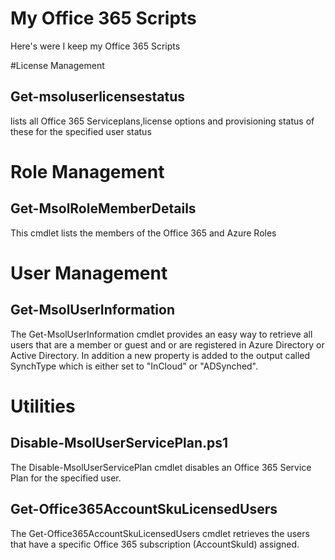# My Office 365 Scripts
Here's were I keep my Office 365 Scripts

#License Management
## Get-msoluserlicensestatus
lists all Office 365 Serviceplans,license options and provisioning status
of these for the specified user status

# Role Management
## Get-MsolRoleMemberDetails
This cmdlet lists the members of the Office 365 and Azure Roles

# User Management
## Get-MsolUserInformation
The Get-MsolUserInformation cmdlet provides an easy way to retrieve all users that are a member or guest
and or are registered in Azure Directory or Active Directory. In addition a new property is added to the 
output called SynchType which is either set to "InCloud" or "ADSynched". 

# Utilities
## Disable-MsolUserServicePlan.ps1
The Disable-MsolUserServicePlan cmdlet disables an Office 365 Service Plan for the specified user. 

## Get-Office365AccountSkuLicensedUsers
The Get-Office365AccountSkuLicensedUsers cmdlet retrieves the users that have a specific Office 365
subscription (AccountSkuId) assigned. 

